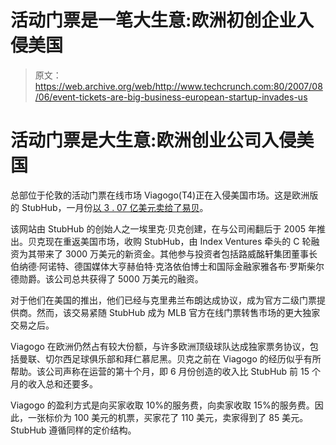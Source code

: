 # 活动门票是一笔大生意:欧洲初创企业入侵美国

> 原文：<https://web.archive.org/web/http://www.techcrunch.com:80/2007/08/06/event-tickets-are-big-business-european-startup-invades-us>

# 活动门票是大生意:欧洲创业公司入侵美国

总部位于伦敦的活动门票在线市场 Viagogo(T4)正在入侵美国市场。这是欧洲版的 StubHub，一月份[以 3 . 07 亿美元卖给了易贝](https://web.archive.org/web/20210609012704/http://www.beta.techcrunch.com/2007/01/10/its-official-ebay-is-buying-stubhub-for-310-million/)。

该网站由 StubHub 的创始人之一埃里克·贝克创建，在与公司闹翻后于 2005 年推出。贝克现在重返美国市场，收购 StubHub，由 Index Ventures 牵头的 C 轮融资为其带来了 3000 万美元的新资金。其他参与投资者包括路威酩轩集团董事长伯纳德·阿诺特、德国媒体大亨赫伯特·克洛依伯博士和国际金融家雅各布·罗斯柴尔德勋爵。该公司总共获得了 5000 万美元的融资。

对于他们在美国的推出，他们已经与克里弗兰布朗达成协议，成为官方二级门票提供商。然而，该交易紧随 StubHub 成为 MLB 官方在线门票转售市场的更大独家交易之后。

Viagogo 在欧洲仍然占有较大份额，与许多欧洲顶级球队达成独家票务协议，包括曼联、切尔西足球俱乐部和拜仁慕尼黑。贝克之前在 Viagogo 的经历似乎有所帮助。该公司声称在运营的第十个月，即 6 月份创造的收入比 StubHub 前 15 个月的收入总和还要多。

Viagogo 的盈利方式是向买家收取 10%的服务费，向卖家收取 15%的服务费。因此，一张标价为 100 美元的机票，买家花了 110 美元，卖家得到了 85 美元。StubHub 遵循同样的定价结构。